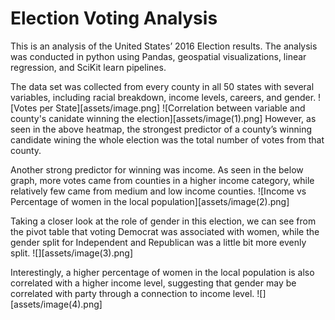 # Election Voting Analysis
This is an analysis of the United States’ 2016 Election results. The analysis was conducted in python using Pandas, geospatial visualizations, linear regression, and SciKit learn pipelines.

The data set was collected from every county in all 50 states with several variables, including racial breakdown, income levels, careers, and gender.
![Votes per State][assets/image.png]
![Correlation between variable and county's canidate winning the election][assets/image(1).png]
However, as seen in the above heatmap, the strongest predictor of a county’s winning candidate wining the whole election was the total number of votes from that county. 

Another strong predictor for winning was income. As seen in the below graph, more votes came from counties in a higher income category, while relatively few came from medium and low income counties.
![Income vs Percentage of women in the local population][assets/image(2).png]

Taking a closer look at the role of gender in this election, we can see from the pivot table that voting Democrat was associated with women, while the gender split for Independent and Republican was a little bit more evenly split.
![][assets/image(3).png]

Interestingly, a higher percentage of women in the local population is also correlated with a higher income level, suggesting that gender may be correlated with party through a connection to income level.
![][assets/image(4).png]